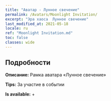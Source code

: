 ```yaml
---
title: "Аватар - Лунное свечение"
permalink: /Avatars/Moonlight Invitation/
excerpt: "Эра хаоса  Лунное свечение"
last_modified_at: 2021-05-18
locale: ru
ref: "Moonlight Invitation.md"
toc: false
classes: wide
---
```

## Подробности

 **Описание:** Рамка аватара «Лунное свечение» 

 **Tips:** За участие в событии 

 **Is available:**  + 


